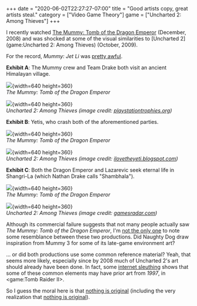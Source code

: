 +++
date = "2020-06-02T22:27:27-07:00"
title = "Good artists copy, great artists steal."
category = ["Video Game Theory"]
game = ["Uncharted 2: Among Thieves"]
+++

I recently watched <a href="https://www.imdb.com/title/tt0859163/">The Mummy: Tomb of the Dragon Emperor</a> (December, 2008) and was shocked at some of the visual similarities to [Uncharted 2](game:Uncharted 2: Among Thieves) (October, 2009).

For the record, <i>Mummy: Jet Li</i> was <a href="https://www.rottentomatoes.com/m/mummy_tomb_of_the_dragon_emperor">pretty awful</a>.

<b>Exhibit A</b>: The Mummy crew and Team Drake both visit an ancient Himalayan village.

![](%site.BaseURL%mummy3_himalayanvillage.png){width=640 height=360}  
<i>The Mummy: Tomb of the Dragon Emperor</i>

![](%site.BaseURL%uncharted2_himalayanvillage.png){width=640 height=360}  
<i>Uncharted 2: Among Thieves (image credit: <a href="https://www.playstationtrophies.org/forum/uncharted-2-among-thieves/280513-uncharted-2-among-thieves-ps3-treasure-location-guide-3.html">playstationtrophies.org</a>)</i>

<b>Exhibit B</b>: Yetis, who crash both of the aforementioned parties.

![](%site.BaseURL%mummy3_yeti.png){width=640 height=360}  
<i>The Mummy: Tomb of the Dragon Emperor</i>

![](%site.BaseURL%uncharted2_yeti.jpg){width=640 height=360}  
<i>Uncharted 2: Among Thieves (image credit: <a href="http://ilovetheyeti.blogspot.com/2011/11/yeti-arcade-uncharted-2-among-thieves.html">ilovetheyeti.blogspot.com</a>)</i>

<b>Exhibit C</b>: Both the Dragon Emperor and Lazarevic seek eternal life in Shangri-La (which Nathan Drake calls "Shambhala").

![](%site.BaseURL%mummy3_shangrila.png){width=640 height=360}  
<i>The Mummy: Tomb of the Dragon Emperor</i>

![](%site.BaseURL%uncharted2_shangrila.jpg){width=640 height=360}  
<i>Uncharted 2: Among Thieves (image credit: <a href="https://www.gamesradar.com/concept-art-appreciation-uncharted/">gamesradar.com</a>)</i>

Although its commercial failure suggests that not many people actually saw <i>The Mummy: Tomb of the Dragon Emperor</i>, I'm <a href="https://gamefaqs.gamespot.com/boards/955125-uncharted-2-among-thieves/57530897">not the only one</a> to note some resemblance between these two productions.  Did Naughty Dog draw inspiration from Mummy 3 for some of its late-game environment art?

... or did both productions use some common reference material?  Yeah, that seems more likely, especially since by 2008 much of Uncharted 2's art should already have been done.  In fact, some <a href="https://psychphan.wordpress.com/tag/uncharted-2-among-thieves/">internet sleuthing</a> shows that some of these common elements may have prior art from <i>1997</i>, in <game:Tomb Raider II>.

So I guess the moral here is that <a href="https://www.goodreads.com/quotes/131591-nothing-is-original-steal-from-anywhere-that-resonates-with-inspiration">nothing is original</a> (including the very realization that <a href="https://www.businessinsider.com/nothing-we-do-is-original-anymore-so-find-things-worth-imitating-2012-8">nothing is original</a>).
